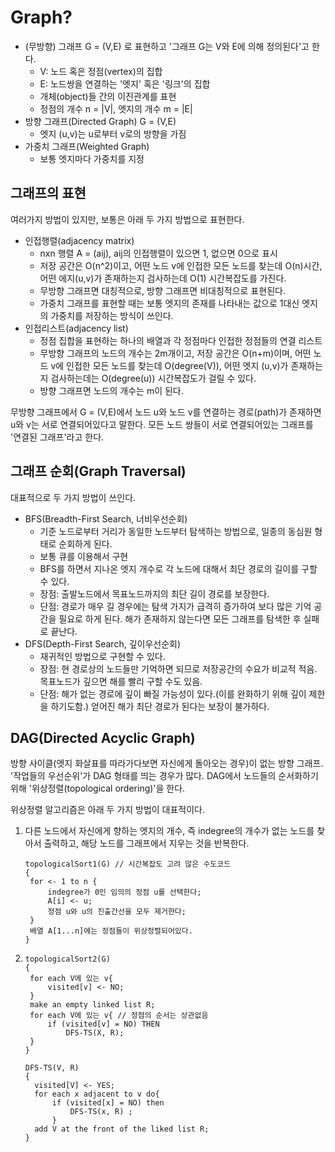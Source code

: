 # Graph?

* \(무방향\) 그래프 G = \(V,E\) 로 표현하고 '그래프 G는 V와 E에 의해 정의된다'고 한다.
  * V: 노드 혹은 정점\(vertex\)의 집합
  * E: 노드쌍을 연결하는 '엣지' 혹은 '링크'의 집합
  * 개체\(object\)들 간의 이진관계를 표현
  * 정점의 개수 n = \|V\|, 엣지의 개수 m = \|E\|
* 방향 그래프\(Directed Graph\) G = \(V,E\)
  * 엣지 \(u,v\)는 u로부터 v로의 방향을 가짐
* 가중치 그래프\(Weighted Graph\)
  * 보통 엣지마다 가중치를 지정

## 그래프의 표현

여러가지 방법이 있지만, 보통은 아래 두 가지 방법으로 표현한다.

* 인접행렬\(adjacency matrix\)
  * nxn 행렬 A = \(aij\), aij의 인접행렬이 있으면 1, 없으면 0으로 표시
  * 저장 공간은 O\(n^2\)이고, 어떤 노드 v에 인접한 모든 노드를 찾는데 O\(n\)시간, 어떤 에지\(u,v\)가 존재하는지 검사하는데 O\(1\) 시간복잡도를 가진다.
  * 무방향 그래프면 대칭적으로, 방향 그래프면 비대칭적으로 표현된다.
  * 가중치 그래프를 표현할 때는 보통 엣지의 존재를 나타내는 값으로 1대신 엣지의 가중치를 저장하는 방식이 쓰인다.
* 인접리스트\(adjacency list\)
  * 정점 집합을 표현하는 하나의 배열과 각 정점마다 인접한 정점들의 연결 리스트
  * 무방향 그래프의 노드의 개수는 2m개이고, 저장 공간은 O\(n+m\)이며, 어떤 노드 v에 인접한 모든 노드를 찾는데 O\(degree\(V\)\), 어떤 엣지 \(u,v\)가 존재하는지 검사하는데는 O\(degree\(u\)\) 시간복잡도가 걸릴 수 있다.
  * 방향 그래프면 노드의 개수는 m이 된다.

무방향 그래프에서 G = \(V,E\)에서 노드 u와 노드 v를 연결하는 경로\(path\)가 존재하면 u와 v는 서로 연결되어있다고 말한다. 모든 노드 쌍들이 서로 연결되어있는 그래프를 '연결된 그래프'라고 한다.

## 그래프 순회\(Graph Traversal\)

대표적으로 두 가지 방법이 쓰인다.

* BFS\(Breadth-First Search, 너비우선순회\)
  * 기준 노드로부터 거리가 동일한 노드부터 탐색하는 방법으로, 일종의 동심원 형태로 순회하게 된다.
  * 보통 큐를 이용해서 구현
  * BFS를 하면서 지나온 엣지 개수로 각 노드에 대해서 최단 경로의 길이를 구할 수 있다.
  * 장점: 출발노드에서 목표노드까지의 최단 길이 경로를 보장한다.
  * 단점: 경로가 매우 길 경우에는 탐색 가지가 급격히 증가하여 보다 많은 기억 공간을 필요로 하게 된다. 해가 존재하지 않는다면 모든 그래프를 탐색한 후 실패로 끝난다.
* DFS\(Depth-First Search, 깊이우선순회\)
  * 재귀적인 방법으로 구현할 수 있다.
  * 장점: 현 경로상의 노드들만 기억하면 되므로 저장공간의 수요가 비교적 적음. 목표노드가 깊으면 해를 빨리 구할 수도 있음.
  * 단점: 해가 없는 경로에 깊이 빠질 가능성이 있다.\(이를 완화하기 위해 깊이 제한을 하기도함.\) 얻어진 해가 최단 경로가 된다는 보장이 불가하다.

## DAG\(Directed Acyclic Graph\)

방향 사이클\(엣지 화살표를 따라가다보면 자신에게 돌아오는 경우\)이 없는 방향 그래프. '작업들의 우선순위'가 DAG 형태를 띄는 경우가 많다. DAG에서 노드들의 순서화하기 위해 '위상정렬\(topological ordering\)'을 한다.

위상정렬 알고리즘은 아래 두 가지 방법이 대표적이다.

1. 다른 노드에서 자신에게 향하는 엣지의 개수, 즉 indegree의 개수가 없는 노드를 찾아서 출력하고, 해당 노드를 그래프에서 지우는 것을 반복한다.

   ```text
   topologicalSort1(G) // 시간복잡도 고려 않은 수도코드
   {
    for <- 1 to n {
        indegree가 0인 임의의 정점 u를 선택한다;     
        A[i] <- u;
        정점 u와 u의 진출간선을 모두 제거한다;
    }
    배열 A[1...n]에는 정점들이 위상정렬되어있다.
   }
   ```

2. ```text
   topologicalSort2(G)
   {
    for each V에 있는 v{
        visited[v] <- NO;         
    }
    make an empty linked list R;
    for each V에 있는 v{ // 정점의 순서는 상관없음
        if (visited[v] = NO) THEN
            DFS-TS(X, R);
    }
   }

   DFS-TS(V, R)
   {
     visited[V] <- YES;
     for each x adjacent to v do{
         if (visited[x] = NO) then
             DFS-TS(x, R) ;
         }
     add V at the front of the liked list R;
   }
   ```

